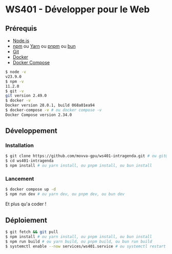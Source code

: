 # WS401 - Développer pour le Web

## Prérequis

- [Node.js](https://nodejs.org/en/)
- [npm](https://www.npmjs.com/) ou [Yarn](https://yarnpkg.com/) ou [pnpm](https://pnpm.io/) ou [bun](https://bun.sh/)
- [Git](https://git-scm.com/)
- [Docker](https://www.docker.com/)
- [Docker Compose](https://docs.docker.com/compose/)

```bash
$ node -v
v23.9.0
$ npm -v
11.2.0
$ git -v
git version 2.49.0
$ docker -v
Docker version 28.0.1, build 068a01ea94
$ docker-compose -v # ou docker compose -v
Docker Compose version 2.34.0
```

## Développement

### Installation

```bash
$ git clone https://github.com/movva-gpu/ws401-intragenda.git # ou git@github.com:movva-gpu/ws401-intragenda.git
$ cd ws401-intragenda
$ npm install # ou yarn install, ou pnpm install, ou bun install
```

### Lancement

```bash
$ docker compose up -d
$ npm run dev # ou yarn dev, ou pnpm dev, ou bun dev
```

Et plus qu'a coder&nbsp;!

## Déploiement

```bash
$ git fetch && git pull
$ npm install # ou yarn install, ou pnpm install, ou bun install
$ npm run build # ou yarn build, ou pnpm build, ou bun run build
$ systemctl enable --now services/ws401.service # ou systemctl restart ws401
```
